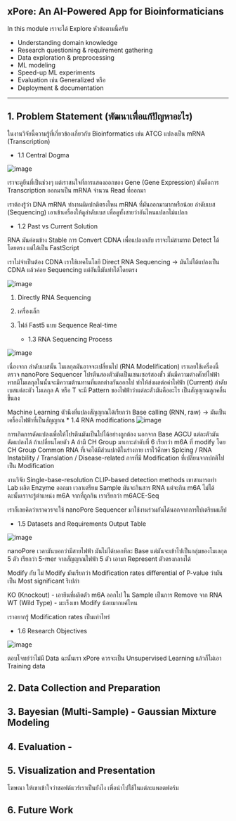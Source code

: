 ## xPore: An AI-Powered App for Bioinformaticians 

In this module เราจะได้ Explore หัวข้อตามนี้ครับ

* Understanding domain knowledge
* Research questioning & requirement gathering
* Data exploration & preprocessing
* ML modeling
* Speed-up ML experiments
* Evaluation เช่น Generalized หรือ
* Deployment & documentation

---


## 1. Problem Statement (พัฒนาเพื่อแก้ปัญหาอะไร)

  ในงานวิจัยนี้ความรู้ที่เกี่ยวข้องเกี่ยวกับ Bioinformatics เช่น ATCG แปลงเป็น mRNA (Transcription)

   * 1.1 Central Dogma

![image](https://github.com/user-attachments/assets/a975de87-7e0f-4edc-ab77-c08d84838f9a)

เราจะดูยีนที่เป็นช่วงๆ แต่เราสนใจที่การแสดงออกของ Gene (Gene Expression) มันคือการ Transcription ออกมาเป็น mRNA
จำนวน Read ที่ออกมา

เราต้องรู้ว่า DNA mRNA ทำงานผิดปกติตรงไหน mRNA ที่มันออกมามากหรือน้อย ลำดับเบส (Sequencing) เอาเข้าเครื่องให้ดูลำดับเบส เพื่อดูทั้งสายว่าอันไหนแปลกไม่แปลก

   * 1.2 Past vs Current Solution

RNA มันค่อนข้าง Stable การ Convert CDNA เพื่อแปลงกลับ เราจะไม่สามารถ Detect ได้โดยตรง แต่ได้เป็น FastScript 

เราไม่จำเป็นต้อง CDNA เราใช้เทคโนโลยี Direct RNA Sequencing -> มันไม่ได้แปลงเป็น CDNA แล้วค่อย Sequencing แต่อันนี้มันทำได้โดยตรง

![image](https://github.com/user-attachments/assets/53b5ea14-5899-48a8-b8be-32cfba44bd43)

1. Directly RNA Sequencing
2. เครื่องเล็ก
3. ไฟล์ Fast5 แบบ Sequence Real-time

    * 1.3 RNA Sequencing Process

![image](https://github.com/user-attachments/assets/35414b95-51af-4556-9859-8f1d4ed805cc)

เนื่องจาก ลำดับเบสนั้น โมเลกุลมันอาจจะเปลี่ยนไป (RNA Modelification) เราเลยใช้เครื่องนี้ตรวจ
nanoPore Sequencer โปรตีนสองตัวมันเป็นเซนเซอร์สองขั้ว มันมีความต่างศักย์ไฟฟ้า หากมีโมเลกุลในนั้นจะมีความต้านทานที่แตกต่างกันออกไป ทำให้ส่งผลต่อค่าไฟฟ้า (Current)
ลำดับเบสแต่ละตัว โมเลกุล A หรือ T จะมี Pattern ของไฟฟ้าว่าแต่ละตัวมันคืออะไร เป็นสัญญาณลูกคลื่นขึ้นลง

Machine Learning ตัวนึงที่แปลงสัญญาณได้เรียกว่า Base calling (RNN, raw) -> มันเป็นเครื่องไฟฟ้าที่เป็นสัญญาณ
    * 1.4 RNA modifications
![image](https://github.com/user-attachments/assets/1cfa42d7-397e-4627-bd94-40dd097b0c72)


การเกิดการดัดแปลงเพื่อให้โปรตีนมันเป็นไปได้อย่างถูกต้อง นอกจาก Base AGCU แต่ละตัวมันดัดแปลงได้ ถ้าเปลี่ยนโดยตัว A ถ้ามี CH Group มาเกาะลำดับที่ 6 เรียกว่า m6A ที่ modify โดย CH Group
Common RNA ที่เจอได้มีส่วนปกติในร่างกาย เราไว้ศึกษา Splcing / RNA Instability / Translation / Disease-related
การที่มี Modification ที่เปลี่ยนจากปกติไปเป็น Modification

งานวิจัย Single-base-resolution CLIP-based detection methods
เขาสามารถทำ Lab ผลิต Enzyme ออกมา เวลาเตรียม Sample มันจะกินสาร RNA แต่จะกิน m6A ไม่ได้ ฉะนั้นเราจะรู้ตำแหน่ง m6A จากที่ถูกกิน เราเรียกว่า m6ACE-Seq

เราก็เลยคิดว่าเราควรจะใช้ nanoPore Sequencer มาใช้งานร่วมกันได้นอกจากการไปเตรียมแล็ป

  * 1.5 Datasets and Requirements Output Table

![image](https://github.com/user-attachments/assets/7340af7d-0f36-4d5e-98c1-8cbc5143e868)


nanoPore เวลามันบอกว่ามีสายไฟฟ้า มันไม่ได้บอกทีละ Base แต่มันจะเข้าไปเป็นกลุ่มของโมเลกุล 5 ตัว เรียกว่า 5-mer จากสัญญาณไฟฟ้า 5 ตัว เอามา Represent ตัวตรงกลางได้

Modify กับ ไม่ Modify มันเรียกว่า Modification rates differential of P-value ว่ามันเป็น Most significant รึเปล่า

KO (Knockout) - เอายีนที่ผลิตตัว m6A ออกไป ใน Sample เป็นการ Remove จาก RNA
WT (Wild Type) - มะเร็งเขา Modify น้อยมากแค่ไหน 

เราอยากรู้ Modification rates เป็นเท่าไหร่

  * 1.6 Research Objectives

![image](https://github.com/user-attachments/assets/1d450855-7964-4e41-8a21-7b93021d0280)

  ตอบโจทย์ว่าไม่มี Data ฉะนั้นเรา xPore ควรจะเป็น Unsupervised Learning แล้วก็ไม่เอา Training data


## 2. Data Collection and Preparation

## 3. Bayesian (Multi-Sample) - Gaussian Mixture Modeling

## 4. Evaluation - 

## 5. Visualization and Presentation

โฆษณา ให้เขาเข้าใจว่าซอฟต์แวร์เราเป็นยังไง เพื่อนำไปใช้ในแต่ละแพลตฟอร์ม

## 6. Future Work
